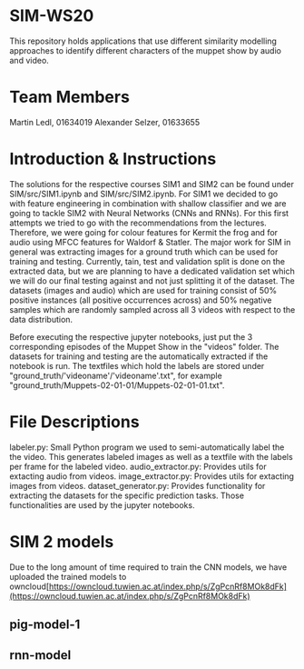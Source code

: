 # SIM-WS20
This repository holds applications that use different similarity modelling approaches to identify different characters of the muppet show by audio and video.

# Team Members
Martin Ledl, 01634019
Alexander Selzer, 01633655

# Introduction & Instructions
The solutions for the respective courses SIM1 and SIM2 can be found under SIM/src/SIM1.ipynb and SIM/src/SIM2.ipynb. For SIM1 we
decided to go with feature engineering in combination with shallow classifier and we are going to tackle SIM2 with Neural Networks
(CNNs and RNNs). For this first attempts we tried to go with the recommendations from the lectures. Therefore, we were going for
colour features for Kermit the frog and for audio using MFCC features for Waldorf & Statler.
The major work for SIM in general was extracting images for a ground truth which can be used for training and testing.
Currently, tain, test and validation split is done on the extracted data, but we are planning to have a dedicated validation set
which we will do our final testing against and not just splitting it of the dataset.
The datasets (images and audio) which are used for training consist of 50% positive instances (all positive occurrences across) 
and 50% negative samples which are randomly sampled across all 3 videos with respect to the data distribution.

Before executing the respective jupyter notebooks, just put the 3 corresponding episodes of the Muppet Show in the "videos" folder.
The datasets for training and testing are the automatically extracted if the notebook is run.
The textfiles which hold the labels are stored under "ground_truth/'videoname'/'videoname'.txt", for example "ground_truth/Muppets-02-01-01/Muppets-02-01-01.txt".

# File Descriptions
labeler.py: Small Python program we used to semi-automatically label the the video. This generates labeled images as well as a textfile with 
the labels per frame for the labeled video.
audio_extractor.py: Provides utils for extacting audio from videos.
image_extractor.py: Provides utils for extacting images from videos.
dataset_generator.py: Provides functionality for extracting the datasets for the specific prediction tasks. Those functionalities
are used by the jupyter notebooks.

# SIM 2 models

Due to the long amount of time required to train the CNN models, we have uploaded the trained models to owncloud[https://owncloud.tuwien.ac.at/index.php/s/ZgPcnRf8MOk8dFk](https://owncloud.tuwien.ac.at/index.php/s/ZgPcnRf8MOk8dFk)

## pig-model-1

## rnn-model



